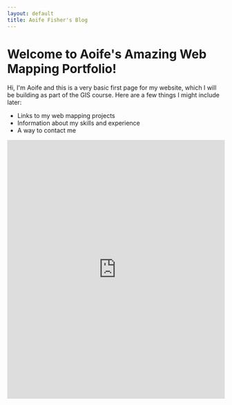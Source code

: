 ```yaml
---
layout: default
title: Aoife Fisher's Blog
---
```


# Welcome to Aoife's Amazing Web Mapping Portfolio!
Hi, I'm Aoife and this is a very basic first page for my website, which I will be building as part of the GIS course.
Here are a few things I might include later:
* Links to my web mapping projects
* Information about my skills and experience
* A way to contact me

<iframe src="https://www.arcgis.com/apps/dashboards/f0bea60625944738b780427cc879cec0" width="100%" height="600px"
frameborder="0"></iframe>
